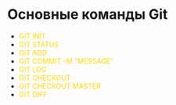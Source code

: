 # Основные команды Git

* <font color="#FFD700">GIT INIT</font>
* <font color="#FFD700">GIT STATUS</font>
* <font color="#FFD700">GIT ADD</font>
* <font color="#FFD700">GIT COMMIT -M "MESSAGE"</font>
* <font color="#FFD700">GIT LOG</font>
* <font color="#FFD700">GIT CHECKOUT</font>
* <font color="#FFD700">GIT CHECKOUT MASTER</font>
* <font color="#FFD700">GIT DIFF</font>